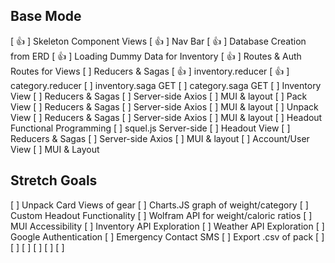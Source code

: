 ## Base Mode
[ 👍 ] Skeleton Component Views
[ 👍 ] Nav Bar 
[ 👍 ] Database Creation from ERD
[ 👍 ] Loading Dummy Data for Inventory
[ 👍 ] Routes & Auth Routes for Views
[ ] Reducers & Sagas
  [ 👍 ] inventory.reducer
  [ 👍 ] category.reducer
  [ ] inventory.saga GET
  [ ] category.saga GET
[ ] Inventory View
  [ ] Reducers & Sagas
  [ ] Server-side Axios
  [ ] MUI & layout
[ ] Pack View
  [ ] Reducers & Sagas
  [ ] Server-side Axios
  [ ] MUI & layout
[ ] Unpack View
  [ ] Reducers & Sagas
  [ ] Server-side Axios
  [ ] MUI & layout
[ ] Headout Functional Programming
  [ ] squel.js Server-side
[ ] Headout View
  [ ] Reducers & Sagas
  [ ] Server-side Axios
  [ ] MUI & layout
[ ] Account/User View
  [ ] MUI & Layout

## Stretch Goals
[ ] Unpack Card Views of gear
  [ ] Charts.JS graph of weight/category
[ ] Custom Headout Functionality
[ ] Wolfram API for weight/caloric ratios
[ ] MUI Accessibility
[ ] Inventory API Exploration
[ ] Weather API Exploration
[ ] Google Authentication
[ ] Emergency Contact SMS 
[ ] Export .csv of pack
[ ]
[ ]
[ ]
[ ]
[ ]
[ ]
